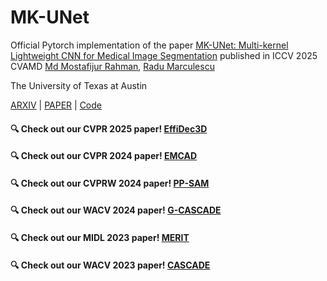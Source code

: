 # MK-UNet

Official Pytorch implementation of the paper [MK-UNet: Multi-kernel Lightweight CNN for Medical Image Segmentation](https://openaccess.thecvf.com/content/ICCV2025W/CVAMD/papers/Rahman_MK-UNet_Multi-kernel_Lightweight_CNN_for_Medical_Image_Segmentation_ICCVW_2025_paper.pdf) published in ICCV 2025 CVAMD
[Md Mostafijur Rahman](https://mostafij-rahman.github.io/), [Radu Marculescu](https://radum.ece.utexas.edu/)
<p>The University of Texas at Austin</p>

[ARXIV](https://arxiv.org/abs/2509.18493) | [PAPER](https://openaccess.thecvf.com/content/ICCV2025W/CVAMD/papers/Rahman_MK-UNet_Multi-kernel_Lightweight_CNN_for_Medical_Image_Segmentation_ICCVW_2025_paper.pdf) | [Code](https://github.com/SLDGroup/MK-UNet)

#### 🔍 **Check out our CVPR 2025 paper! [EffiDec3D](https://github.com/SLDGroup/EffiDec3D)**
#### 🔍 **Check out our CVPR 2024 paper! [EMCAD](https://github.com/SLDGroup/EMCAD)** 
#### 🔍 **Check out our CVPRW 2024 paper! [PP-SAM](https://github.com/SLDGroup/PP-SAM)** 
#### 🔍 **Check out our WACV 2024 paper! [G-CASCADE](https://github.com/SLDGroup/G-CASCADE)**
#### 🔍 **Check out our MIDL 2023 paper! [MERIT](https://github.com/SLDGroup/MERIT)**
#### 🔍 **Check out our WACV 2023 paper! [CASCADE](https://github.com/SLDGroup/CASCADE)**
